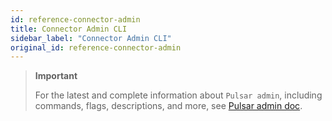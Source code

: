 ```yaml
---
id: reference-connector-admin
title: Connector Admin CLI
sidebar_label: "Connector Admin CLI"
original_id: reference-connector-admin
---
```


> **Important**
>
> For the latest and complete information about `Pulsar admin`, including commands, flags, descriptions, and more, see [Pulsar admin doc](pathname:///reference/#/@pulsar:version_reference@/pulsar-admin/).
